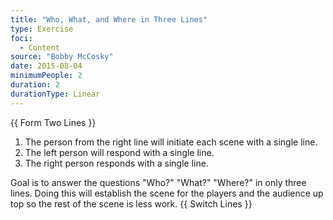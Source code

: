 ```yaml
---
title: "Who, What, and Where in Three Lines"
type: Exercise
foci:
  - Content
source: "Bobby McCosky"
date: 2015-08-04
minimumPeople: 2
duration: 2
durationType: Linear
---
```


{{ Form Two Lines }}

1. The person from the right line will initiate each scene with a single line.
2. The left person will respond with a single line.
3. The right person responds with a single line.

Goal is to answer the questions "Who?" "What?" "Where?" in only three lines.
Doing this will establish the scene for the players and the audience up top so the rest of the scene is less work.
{{ Switch Lines }}
